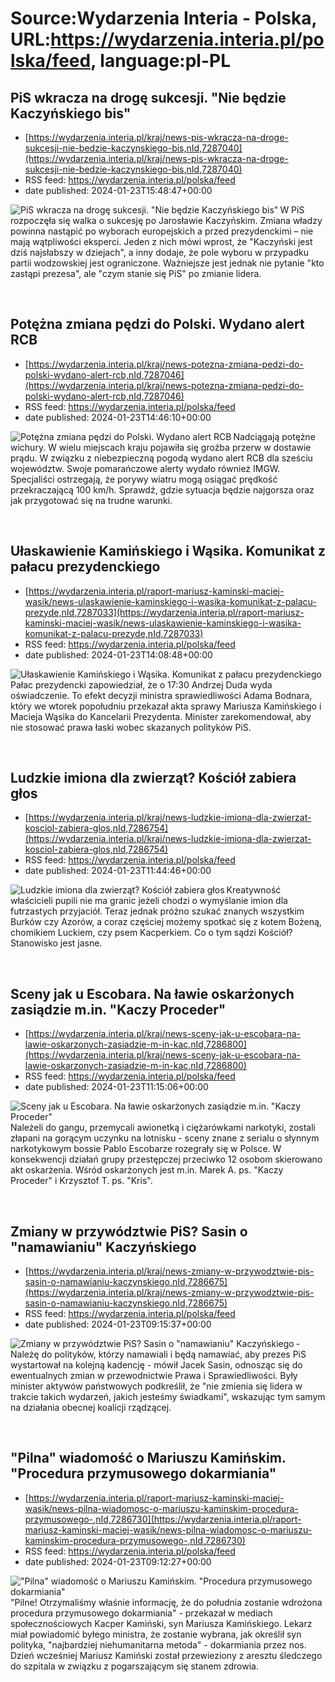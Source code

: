 # Source:Wydarzenia Interia - Polska, URL:https://wydarzenia.interia.pl/polska/feed, language:pl-PL

## PiS wkracza na drogę sukcesji. "Nie będzie Kaczyńskiego bis"
 - [https://wydarzenia.interia.pl/kraj/news-pis-wkracza-na-droge-sukcesji-nie-bedzie-kaczynskiego-bis,nId,7287040](https://wydarzenia.interia.pl/kraj/news-pis-wkracza-na-droge-sukcesji-nie-bedzie-kaczynskiego-bis,nId,7287040)
 - RSS feed: https://wydarzenia.interia.pl/polska/feed
 - date published: 2024-01-23T15:48:47+00:00

<p><a href="https://wydarzenia.interia.pl/kraj/news-pis-wkracza-na-droge-sukcesji-nie-bedzie-kaczynskiego-bis,nId,7287040"><img align="left" alt="PiS wkracza na drogę sukcesji. &quot;Nie będzie Kaczyńskiego bis&quot;" src="https://i.iplsc.com/pis-wkracza-na-droge-sukcesji-nie-bedzie-kaczynskiego-bis/000IG6EF2BDXNIJ6-C321.jpg" /></a>W PiS rozpoczęła się walka o sukcesję po Jarosławie Kaczyńskim. Zmiana władzy powinna nastąpić po wyborach europejskich a przed prezydenckimi – nie mają wątpliwości eksperci. Jeden z nich mówi wprost, że &quot;Kaczyński jest dziś najsłabszy w dziejach&quot;, a inny dodaje, że pole wyboru w przypadku partii wodzowskiej jest ograniczone. Ważniejsze jest jednak nie pytanie &quot;kto zastąpi prezesa&quot;, ale &quot;czym stanie się PiS&quot; po zmianie lidera. </p><br clear="all" />

## Potężna zmiana pędzi do Polski. Wydano alert RCB
 - [https://wydarzenia.interia.pl/kraj/news-potezna-zmiana-pedzi-do-polski-wydano-alert-rcb,nId,7287046](https://wydarzenia.interia.pl/kraj/news-potezna-zmiana-pedzi-do-polski-wydano-alert-rcb,nId,7287046)
 - RSS feed: https://wydarzenia.interia.pl/polska/feed
 - date published: 2024-01-23T14:46:10+00:00

<p><a href="https://wydarzenia.interia.pl/kraj/news-potezna-zmiana-pedzi-do-polski-wydano-alert-rcb,nId,7287046"><img align="left" alt="Potężna zmiana pędzi do Polski. Wydano alert RCB" src="https://i.iplsc.com/potezna-zmiana-pedzi-do-polski-wydano-alert-rcb/000IG6V038THW63X-C321.jpg" /></a>Nadciągają potężne wichury. W wielu miejscach kraju pojawiła się groźba przerw w dostawie prądu. W związku z niebezpieczną pogodą wydano alert RCB dla sześciu województw. Swoje pomarańczowe alerty wydało również IMGW. Specjaliści ostrzegają, że porywy wiatru mogą osiągać prędkość przekraczającą 100 km/h. Sprawdź, gdzie sytuacja będzie najgorsza oraz jak przygotować się na trudne warunki.</p><br clear="all" />

## Ułaskawienie Kamińskiego i Wąsika. Komunikat z pałacu prezydenckiego
 - [https://wydarzenia.interia.pl/raport-mariusz-kaminski-maciej-wasik/news-ulaskawienie-kaminskiego-i-wasika-komunikat-z-palacu-prezyde,nId,7287033](https://wydarzenia.interia.pl/raport-mariusz-kaminski-maciej-wasik/news-ulaskawienie-kaminskiego-i-wasika-komunikat-z-palacu-prezyde,nId,7287033)
 - RSS feed: https://wydarzenia.interia.pl/polska/feed
 - date published: 2024-01-23T14:08:48+00:00

<p><a href="https://wydarzenia.interia.pl/raport-mariusz-kaminski-maciej-wasik/news-ulaskawienie-kaminskiego-i-wasika-komunikat-z-palacu-prezyde,nId,7287033"><img align="left" alt="Ułaskawienie Kamińskiego i Wąsika. Komunikat z pałacu prezydenckiego" src="https://i.iplsc.com/ulaskawienie-kaminskiego-i-wasika-komunikat-z-palacu-prezyde/000G87D762U532YS-C321.jpg" /></a>Pałac prezydencki zapowiedział, że o 17:30 Andrzej Duda wyda oświadczenie. To efekt decyzji ministra sprawiedliwości Adama Bodnara, który we wtorek popołudniu przekazał akta sprawy Mariusza Kamińskiego i Macieja Wąsika do Kancelarii Prezydenta. Minister zarekomendował, aby nie stosować prawa łaski wobec skazanych polityków PiS.</p><br clear="all" />

## Ludzkie imiona dla zwierząt? Kościół zabiera głos
 - [https://wydarzenia.interia.pl/kraj/news-ludzkie-imiona-dla-zwierzat-kosciol-zabiera-glos,nId,7286754](https://wydarzenia.interia.pl/kraj/news-ludzkie-imiona-dla-zwierzat-kosciol-zabiera-glos,nId,7286754)
 - RSS feed: https://wydarzenia.interia.pl/polska/feed
 - date published: 2024-01-23T11:44:46+00:00

<p><a href="https://wydarzenia.interia.pl/kraj/news-ludzkie-imiona-dla-zwierzat-kosciol-zabiera-glos,nId,7286754"><img align="left" alt="Ludzkie imiona dla zwierząt? Kościół zabiera głos" src="https://i.iplsc.com/ludzkie-imiona-dla-zwierzat-kosciol-zabiera-glos/000IG18PLR20S2U4-C321.jpg" /></a>Kreatywność właścicieli pupili nie ma granic jeżeli chodzi o wymyślanie imion dla futrzastych przyjaciół. Teraz jednak próżno szukać znanych wszystkim Burków czy Azorów, a coraz częściej możemy spotkać się z kotem Bożeną, chomikiem Luckiem, czy psem Kacperkiem. Co o tym sądzi Kościół? Stanowisko jest jasne. </p><br clear="all" />

## Sceny jak u Escobara. Na ławie oskarżonych zasiądzie m.in. "Kaczy Proceder"
 - [https://wydarzenia.interia.pl/kraj/news-sceny-jak-u-escobara-na-lawie-oskarzonych-zasiadzie-m-in-kac,nId,7286800](https://wydarzenia.interia.pl/kraj/news-sceny-jak-u-escobara-na-lawie-oskarzonych-zasiadzie-m-in-kac,nId,7286800)
 - RSS feed: https://wydarzenia.interia.pl/polska/feed
 - date published: 2024-01-23T11:15:06+00:00

<p><a href="https://wydarzenia.interia.pl/kraj/news-sceny-jak-u-escobara-na-lawie-oskarzonych-zasiadzie-m-in-kac,nId,7286800"><img align="left" alt="Sceny jak u Escobara. Na ławie oskarżonych zasiądzie m.in. &quot;Kaczy Proceder&quot;" src="https://i.iplsc.com/sceny-jak-u-escobara-na-lawie-oskarzonych-zasiadzie-m-in-kac/000IG2UG31XK2JNK-C321.jpg" /></a>Należeli do gangu, przemycali awionetką i ciężarówkami narkotyki, zostali złapani na gorącym uczynku na lotnisku - sceny znane z serialu o słynnym narkotykowym bossie Pablo Escobarze rozegrały się w Polsce. W konsekwencji działań grupy przestępczej przeciwko 12 osobom skierowano akt oskarżenia. Wśród oskarżonych jest m.in. Marek A. ps. &quot;Kaczy Proceder&quot; i Krzysztof T. ps. &quot;Kris&quot;. </p><br clear="all" />

## Zmiany w przywództwie PiS? Sasin o "namawianiu" Kaczyńskiego
 - [https://wydarzenia.interia.pl/kraj/news-zmiany-w-przywodztwie-pis-sasin-o-namawianiu-kaczynskiego,nId,7286675](https://wydarzenia.interia.pl/kraj/news-zmiany-w-przywodztwie-pis-sasin-o-namawianiu-kaczynskiego,nId,7286675)
 - RSS feed: https://wydarzenia.interia.pl/polska/feed
 - date published: 2024-01-23T09:15:37+00:00

<p><a href="https://wydarzenia.interia.pl/kraj/news-zmiany-w-przywodztwie-pis-sasin-o-namawianiu-kaczynskiego,nId,7286675"><img align="left" alt="Zmiany w przywództwie PiS? Sasin o &quot;namawianiu&quot; Kaczyńskiego" src="https://i.iplsc.com/zmiany-w-przywodztwie-pis-sasin-o-namawianiu-kaczynskiego/000IFYZWVC16TNS3-C321.jpg" /></a>- Należę do polityków, którzy namawiali i będą namawiać, aby prezes PiS wystartował na kolejną kadencję - mówił Jacek Sasin, odnosząc się do ewentualnych zmian w przewodnictwie Prawa i Sprawiedliwości. Były minister aktywów państwowych podkreślił, że &quot;nie zmienia się lidera w trakcie takich wydarzeń, jakich jesteśmy świadkami&quot;, wskazując tym samym na działania obecnej koalicji rządzącej.</p><br clear="all" />

## "Pilna" wiadomość o Mariuszu Kamińskim. "Procedura przymusowego dokarmiania"
 - [https://wydarzenia.interia.pl/raport-mariusz-kaminski-maciej-wasik/news-pilna-wiadomosc-o-mariuszu-kaminskim-procedura-przymusowego-,nId,7286730](https://wydarzenia.interia.pl/raport-mariusz-kaminski-maciej-wasik/news-pilna-wiadomosc-o-mariuszu-kaminskim-procedura-przymusowego-,nId,7286730)
 - RSS feed: https://wydarzenia.interia.pl/polska/feed
 - date published: 2024-01-23T09:12:27+00:00

<p><a href="https://wydarzenia.interia.pl/raport-mariusz-kaminski-maciej-wasik/news-pilna-wiadomosc-o-mariuszu-kaminskim-procedura-przymusowego-,nId,7286730"><img align="left" alt="&quot;Pilna&quot; wiadomość o Mariuszu Kamińskim. &quot;Procedura przymusowego dokarmiania&quot;" src="https://i.iplsc.com/pilna-wiadomosc-o-mariuszu-kaminskim-procedura-przymusowego/000IFSXSXXWS6I3U-C321.jpg" /></a>&quot;Pilne! Otrzymaliśmy właśnie informację, że do południa zostanie wdrożona procedura przymusowego dokarmiania&quot; - przekazał w mediach społecznościowych Kacper Kamiński, syn Mariusza Kamińskiego. Lekarz miał powiadomić byłego ministra, że zostanie wybrana, jak określił syn polityka, &quot;najbardziej niehumanitarna metoda&quot; - dokarmiania przez nos. Dzień wcześniej Mariusz Kamiński został przewieziony z aresztu śledczego do szpitala w związku z pogarszającym się stanem zdrowia.</p><br clear="all" />

